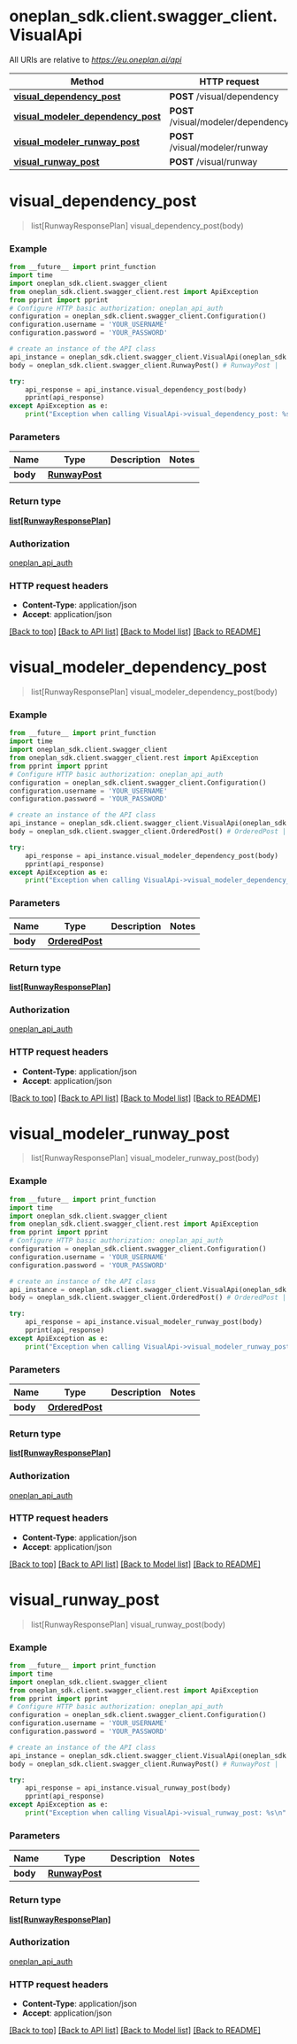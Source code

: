 # oneplan_sdk.client.swagger_client.VisualApi

All URIs are relative to *https://eu.oneplan.ai/api*

Method | HTTP request | Description
------------- | ------------- | -------------
[**visual_dependency_post**](VisualApi.md#visual_dependency_post) | **POST** /visual/dependency | 
[**visual_modeler_dependency_post**](VisualApi.md#visual_modeler_dependency_post) | **POST** /visual/modeler/dependency | 
[**visual_modeler_runway_post**](VisualApi.md#visual_modeler_runway_post) | **POST** /visual/modeler/runway | 
[**visual_runway_post**](VisualApi.md#visual_runway_post) | **POST** /visual/runway | 

# **visual_dependency_post**
> list[RunwayResponsePlan] visual_dependency_post(body)



### Example
```python
from __future__ import print_function
import time
import oneplan_sdk.client.swagger_client
from oneplan_sdk.client.swagger_client.rest import ApiException
from pprint import pprint
# Configure HTTP basic authorization: oneplan_api_auth
configuration = oneplan_sdk.client.swagger_client.Configuration()
configuration.username = 'YOUR_USERNAME'
configuration.password = 'YOUR_PASSWORD'

# create an instance of the API class
api_instance = oneplan_sdk.client.swagger_client.VisualApi(oneplan_sdk.client.swagger_client.ApiClient(configuration))
body = oneplan_sdk.client.swagger_client.RunwayPost() # RunwayPost | 

try:
    api_response = api_instance.visual_dependency_post(body)
    pprint(api_response)
except ApiException as e:
    print("Exception when calling VisualApi->visual_dependency_post: %s\n" % e)
```

### Parameters

Name | Type | Description  | Notes
------------- | ------------- | ------------- | -------------
 **body** | [**RunwayPost**](RunwayPost.md)|  | 

### Return type

[**list[RunwayResponsePlan]**](RunwayResponsePlan.md)

### Authorization

[oneplan_api_auth](../README.md#oneplan_api_auth)

### HTTP request headers

 - **Content-Type**: application/json
 - **Accept**: application/json

[[Back to top]](#) [[Back to API list]](../README.md#documentation-for-api-endpoints) [[Back to Model list]](../README.md#documentation-for-models) [[Back to README]](../README.md)

# **visual_modeler_dependency_post**
> list[RunwayResponsePlan] visual_modeler_dependency_post(body)



### Example
```python
from __future__ import print_function
import time
import oneplan_sdk.client.swagger_client
from oneplan_sdk.client.swagger_client.rest import ApiException
from pprint import pprint
# Configure HTTP basic authorization: oneplan_api_auth
configuration = oneplan_sdk.client.swagger_client.Configuration()
configuration.username = 'YOUR_USERNAME'
configuration.password = 'YOUR_PASSWORD'

# create an instance of the API class
api_instance = oneplan_sdk.client.swagger_client.VisualApi(oneplan_sdk.client.swagger_client.ApiClient(configuration))
body = oneplan_sdk.client.swagger_client.OrderedPost() # OrderedPost | 

try:
    api_response = api_instance.visual_modeler_dependency_post(body)
    pprint(api_response)
except ApiException as e:
    print("Exception when calling VisualApi->visual_modeler_dependency_post: %s\n" % e)
```

### Parameters

Name | Type | Description  | Notes
------------- | ------------- | ------------- | -------------
 **body** | [**OrderedPost**](OrderedPost.md)|  | 

### Return type

[**list[RunwayResponsePlan]**](RunwayResponsePlan.md)

### Authorization

[oneplan_api_auth](../README.md#oneplan_api_auth)

### HTTP request headers

 - **Content-Type**: application/json
 - **Accept**: application/json

[[Back to top]](#) [[Back to API list]](../README.md#documentation-for-api-endpoints) [[Back to Model list]](../README.md#documentation-for-models) [[Back to README]](../README.md)

# **visual_modeler_runway_post**
> list[RunwayResponsePlan] visual_modeler_runway_post(body)



### Example
```python
from __future__ import print_function
import time
import oneplan_sdk.client.swagger_client
from oneplan_sdk.client.swagger_client.rest import ApiException
from pprint import pprint
# Configure HTTP basic authorization: oneplan_api_auth
configuration = oneplan_sdk.client.swagger_client.Configuration()
configuration.username = 'YOUR_USERNAME'
configuration.password = 'YOUR_PASSWORD'

# create an instance of the API class
api_instance = oneplan_sdk.client.swagger_client.VisualApi(oneplan_sdk.client.swagger_client.ApiClient(configuration))
body = oneplan_sdk.client.swagger_client.OrderedPost() # OrderedPost | 

try:
    api_response = api_instance.visual_modeler_runway_post(body)
    pprint(api_response)
except ApiException as e:
    print("Exception when calling VisualApi->visual_modeler_runway_post: %s\n" % e)
```

### Parameters

Name | Type | Description  | Notes
------------- | ------------- | ------------- | -------------
 **body** | [**OrderedPost**](OrderedPost.md)|  | 

### Return type

[**list[RunwayResponsePlan]**](RunwayResponsePlan.md)

### Authorization

[oneplan_api_auth](../README.md#oneplan_api_auth)

### HTTP request headers

 - **Content-Type**: application/json
 - **Accept**: application/json

[[Back to top]](#) [[Back to API list]](../README.md#documentation-for-api-endpoints) [[Back to Model list]](../README.md#documentation-for-models) [[Back to README]](../README.md)

# **visual_runway_post**
> list[RunwayResponsePlan] visual_runway_post(body)



### Example
```python
from __future__ import print_function
import time
import oneplan_sdk.client.swagger_client
from oneplan_sdk.client.swagger_client.rest import ApiException
from pprint import pprint
# Configure HTTP basic authorization: oneplan_api_auth
configuration = oneplan_sdk.client.swagger_client.Configuration()
configuration.username = 'YOUR_USERNAME'
configuration.password = 'YOUR_PASSWORD'

# create an instance of the API class
api_instance = oneplan_sdk.client.swagger_client.VisualApi(oneplan_sdk.client.swagger_client.ApiClient(configuration))
body = oneplan_sdk.client.swagger_client.RunwayPost() # RunwayPost | 

try:
    api_response = api_instance.visual_runway_post(body)
    pprint(api_response)
except ApiException as e:
    print("Exception when calling VisualApi->visual_runway_post: %s\n" % e)
```

### Parameters

Name | Type | Description  | Notes
------------- | ------------- | ------------- | -------------
 **body** | [**RunwayPost**](RunwayPost.md)|  | 

### Return type

[**list[RunwayResponsePlan]**](RunwayResponsePlan.md)

### Authorization

[oneplan_api_auth](../README.md#oneplan_api_auth)

### HTTP request headers

 - **Content-Type**: application/json
 - **Accept**: application/json

[[Back to top]](#) [[Back to API list]](../README.md#documentation-for-api-endpoints) [[Back to Model list]](../README.md#documentation-for-models) [[Back to README]](../README.md)

